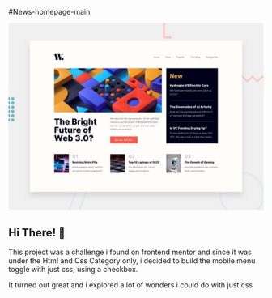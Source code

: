 #News-homepage-main

![Design preview for the News homepage coding challenge](./design/desktop-preview.jpg)

## Hi There! 👋

This project was a challenge i found on frontend mentor and since it was under the Html and Css Category only, i decided to build the mobile menu toggle with just css, using a checkbox.

It turned out great and i explored a lot of wonders i could do with just css
